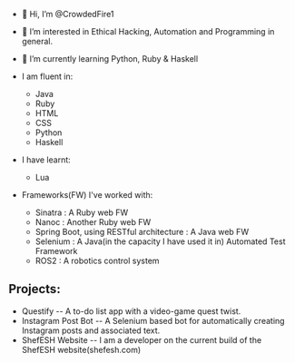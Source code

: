 - 👋 Hi, I’m @CrowdedFire1
- 👀 I’m interested in Ethical Hacking, Automation and Programming in general.
- 🌱 I’m currently learning Python, Ruby & Haskell
- I am fluent in:
    - Java
    - Ruby
    - HTML
    - CSS
    - Python
    - Haskell
  
- I have learnt:
    - Lua
 
- Frameworks(FW) I've worked with:
  - Sinatra : A Ruby web FW
  - Nanoc : Another Ruby web FW
  - Spring Boot, using RESTful architecture : A Java web FW
  - Selenium : A Java(in the capacity I  have used it in) Automated Test Framework
  - ROS2 : A robotics control system

## Projects:
- Questify -- A to-do list app with a video-game quest twist.
- Instagram Post Bot -- A Selenium based bot for automatically creating Instagram posts and associated text.
- ShefESH Website -- I am a developer on the current build of the ShefESH website(shefesh.com) 

